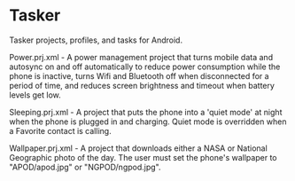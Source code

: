 Tasker
======

Tasker projects, profiles, and tasks for Android.

Power.prj.xml - A power management project that turns mobile data and autosync on and off automatically to reduce power consumption while the phone is inactive, turns Wifi and Bluetooth off when disconnected for a period of time, and reduces screen brightness and timeout when battery levels get low.

Sleeping.prj.xml - A project that puts the phone into a 'quiet mode' at night when the phone is plugged in and charging.  Quiet mode is overridden when a Favorite contact is calling.

Wallpaper.prj.xml - A project that downloads either a NASA or National Geographic photo of the day.  The user must set the phone's wallpaper to "APOD/apod.jpg" or "NGPOD/ngpod.jpg".
